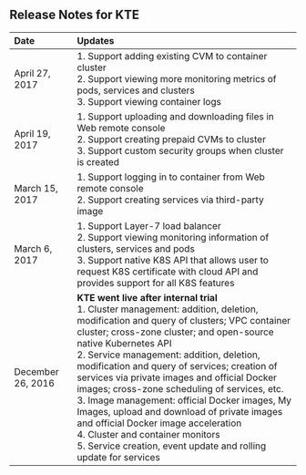 ## Release Notes for KTE

| Date | Updates |
|:--|:---|
| April 27, 2017 | 1. Support adding existing CVM to container cluster<br>2. Support viewing more monitoring metrics of pods, services and clusters<br>3. Support viewing container logs |
| April 19, 2017 | 1. Support uploading and downloading files in Web remote console<br>2. Support creating prepaid CVMs to cluster<br> 3. Support custom security groups when cluster is created |
| March 15, 2017 | 1. Support logging in to container from Web remote console<br>2. Support creating services via third-party image |
| March 6, 2017 | 1. Support Layer-7 load balancer<br>2. Support viewing monitoring information of clusters, services and pods<br>3. Support native K8S API that allows user to request K8S certificate with cloud API and provides support for all K8S features |
| December 26, 2016 | **KTE went live after internal trial**<br>1. Cluster management: addition, deletion, modification and query of clusters; VPC container cluster; cross-zone cluster; and open-source native Kubernetes API<br>2. Service management: addition, deletion, modification and query of services; creation of services via private images and official Docker images; cross-zone scheduling of services, etc.<br>3. Image management: official Docker images, My Images, upload and download of private images and official Docker image acceleration<br>4. Cluster and container monitors<br>5. Service creation, event update and rolling update for services |



